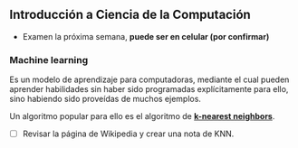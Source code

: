 ## Introducción a Ciencia de la Computación

- Examen la próxima semana, **puede ser en celular (por confirmar)**

### Machine learning

Es un modelo de aprendizaje para computadoras, mediante el cual pueden aprender habilidades sin haber sido programadas explícitamente para ello, sino habiendo sido proveídas de muchos ejemplos.

Un algoritmo popular para ello es el algoritmo de **[k-nearest neighbors](https://en.wikipedia.org/wiki/K-nearest_neighbors_algorithm)**.

- [ ] Revisar la página de Wikipedia y crear una nota de KNN.
